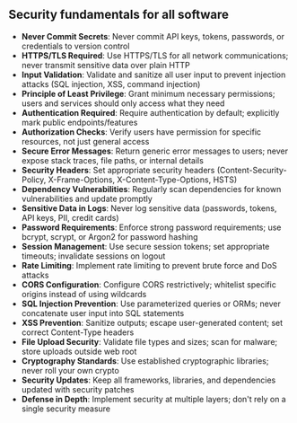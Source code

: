 ## Security fundamentals for all software

- **Never Commit Secrets**: Never commit API keys, tokens, passwords, or credentials to version control
- **HTTPS/TLS Required**: Use HTTPS/TLS for all network communications; never transmit sensitive data over plain HTTP
- **Input Validation**: Validate and sanitize all user input to prevent injection attacks (SQL injection, XSS, command injection)
- **Principle of Least Privilege**: Grant minimum necessary permissions; users and services should only access what they need
- **Authentication Required**: Require authentication by default; explicitly mark public endpoints/features
- **Authorization Checks**: Verify users have permission for specific resources, not just general access
- **Secure Error Messages**: Return generic error messages to users; never expose stack traces, file paths, or internal details
- **Security Headers**: Set appropriate security headers (Content-Security-Policy, X-Frame-Options, X-Content-Type-Options, HSTS)
- **Dependency Vulnerabilities**: Regularly scan dependencies for known vulnerabilities and update promptly
- **Sensitive Data in Logs**: Never log sensitive data (passwords, tokens, API keys, PII, credit cards)
- **Password Requirements**: Enforce strong password requirements; use bcrypt, scrypt, or Argon2 for password hashing
- **Session Management**: Use secure session tokens; set appropriate timeouts; invalidate sessions on logout
- **Rate Limiting**: Implement rate limiting to prevent brute force and DoS attacks
- **CORS Configuration**: Configure CORS restrictively; whitelist specific origins instead of using wildcards
- **SQL Injection Prevention**: Use parameterized queries or ORMs; never concatenate user input into SQL statements
- **XSS Prevention**: Sanitize outputs; escape user-generated content; set correct Content-Type headers
- **File Upload Security**: Validate file types and sizes; scan for malware; store uploads outside web root
- **Cryptography Standards**: Use established cryptographic libraries; never roll your own crypto
- **Security Updates**: Keep all frameworks, libraries, and dependencies updated with security patches
- **Defense in Depth**: Implement security at multiple layers; don't rely on a single security measure
